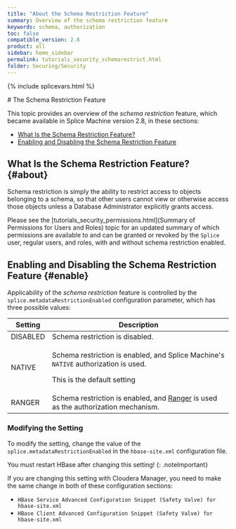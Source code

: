 ```yaml
---
title: "About the Schema Restriction Feature"
summary: Overview of the schema restriction feature
keywords: schema, authorization
toc: false
compatible_version: 2.8
product: all
sidebar: home_sidebar
permalink: tutorials_security_schemarestrict.html
folder: Securing/Security
---
```

{% include splicevars.html %} <section>
<div class="TopicContent" data-swiftype-index="true" markdown="1">
# The Schema Restriction Feature

This topic provides an overview of the _schema restriction_ feature, which became available in Splice Machine version 2.8, in these sections:

* [What Is the Schema Restriction Feature?](#about)
* [Enabling and Disabling the Schema Restriction Feature](#enable)

## What Is the Schema Restriction Feature?  {#about}

Schema restriction is simply the ability to restrict access to objects belonging to a schema, so that other users cannot view or otherwise access those objects unless a Database Administrator explicitly grants access.

Please see the [tutorials_security_permissions.html](Summary of Permissions for Users and Roles) topic for an updated summary of which permissions are available to and can be granted or revoked by the `Splice` user, regular users, and roles, with and without schema restriction enabled.

## Enabling and Disabling the Schema Restriction Feature  {#enable}

Applicability of the _schema restriction_ feature is controlled by the `splice.metadataRestrictionEnabled` configuration parameter, which has three possible values:

<table>
    <col />
    <col />
    <thead>
        <tr>
            <th>Setting</th>
            <th>Description</th>
        </tr>
    </thead>
    <tbody>
        <tr>
            <td class="CodeFont">DISABLED</td>
            <td>Schema restriction is disabled. </td>
        </tr>
        <tr>
            <td class="CodeFont">NATIVE</td>
            <td><p>Schema restriction is enabled, and Splice Machine's <code>NATIVE</code> authorization is used.</p>
                <p>This is the default setting</p>
            </td>
        </tr>
        <tr>
            <td class="CodeFont">RANGER</td>
            <td>Schema restriction is enabled, and <a href="tutorials_security_usingranger.html">Ranger</a> is used as the authorization mechanism.</td>
        </tr>
    </tbody>
</table>

### Modifying the Setting
To modify the setting, change the value of the `splice.metadataRestrictionEnabled` in the `hbase-site.xml` configuration file.

You must restart HBase after changing this setting!
{: .noteImportant}

If you are changing this setting with Cloudera Manager, you need to make the same change in both of these configuration sections:

* `HBase Service Advanced Configuration Snippet (Safety Valve) for hbase-site.xml`
* `HBase Client Advanced Configuration Snippet (Safety Valve) for hbase-site.xml`



</div>
</section>
